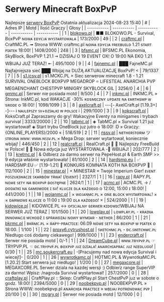
# Serwery Minecraft BoxPvP
Najlepsze [serwery BoxPvP](https://mcserwery.pl/serwery/minecraft/tryb/BoxPvP)
Ostatnia aktualizacja 2024-08-23 15:40
| # | Adres IP | Motd | Ilość Graczy | Głosy |
| ----------- | ----------- | ----------- | ----------- | ----------- |
| 1 | 	[blokowo.pl](https://mcserwery.pl/serwery/minecraft/98/) | ■■ BLOKOWO.PL - Survival, BoxPvP ɴᴏᴡᴀ ᴇᴅʏᴄᴊᴀ ᴡʏꜱᴛᴀʀᴛᴏᴡᴀʟᴀ | 173/2000 | 49 |
| 2 | 	[craftmc.pl](https://mcserwery.pl/serwery/minecraft/87/) | CraftMC.PL ➟ Strona WWW: craftmc.pl ɴᴏᴡᴀ ᴇᴅʏᴄᴊᴀ ꜰʀᴇᴇʙᴜɪʟᴅ 1.21 ѕᴛᴀʀᴛ ᴘɪᴀᴛᴇᴋ 18:00! | 1408/2000 | 248 |
| 3 | 	[bfsmc.pl](https://mcserwery.pl/serwery/minecraft/2/) | BFSMC.PL  Ekonomia, SkyBlock, BoxPVP  1.21.1 🠆 DZISIAJ O 19 EVENT OX! O 19:00 NA EKO 1.21 WBIJAJ JUŻ TERAZ! 🠄 | 495/1000 | 9 |
| 4 | 	[fajnemc.pl](https://mcserwery.pl/serwery/minecraft/100/) | ███ FajneMC.pl  Najfajniejsza sieć ███ Wbijaj na DUŻĄ AKTUALIZACJĘ BoxPvP! < | 79/1337 | 7 |
| 5 | 	[s1.icsv.pl](https://mcserwery.pl/serwery/minecraft/286/) |  s1.MCKC.PL × Siec serwerow minecraft 1.8 - 1.21 SURVIVAL  ONEBLOCK  BOXPVP  MEGADROP  ⭐ LIFESTEAL  ANARCHIA  PVP  MEGAENCHANT  CHESTPVP  MINIGRY  SKYBLOCK  GIL | 3256/0 | 4 |
| 6 | 	[gmmc.pl](https://mcserwery.pl/serwery/minecraft/292/) | Serwer nie posiada motd | 9/500 | 4 |
| 7 | 	[inkmc.pl](https://mcserwery.pl/serwery/minecraft/15/) | INKMC.PL » Strona: InkMC.pl, kod WAKACJE -30% ᴋᴏsᴍɪᴄᴢɴʏ ᴜᴘᴅᴀᴛᴇ ɴᴀ ᴇᴀʀᴛʜsᴍᴘ ᴡ sʀᴏᴅᴇ ᴏ 18:00! | 1098/1099 | 3 |
| 8 | 	[axelcraft.pl](https://mcserwery.pl/serwery/minecraft/223/) | ---[- AxelCraft.pl [1.19.3+] -]--- i ɴᴀᴊʟᴇᴘꜱᴢʏ ꜱᴠ+ᴅᴢɪᴀʟᴋɪ ᴡ ᴘᴏʟꜱᴄᴇ i | 299/1000 | 3 |
| 9 | 	[kokscraft.pl](https://mcserwery.pl/serwery/minecraft/1/) | KoksCraft.pl  Zapraszamy do gry! Wakacyjne Eventy na minigames i trybach survival | 3333/20000 | 2 |
| 10 | 	[tabmc.pl](https://mcserwery.pl/serwery/minecraft/3/) | ◈ TabMC.pl × Survival 1.21 już wystartował!  ◈ Start trybu OneBlock juz jutro o 18:00! :D » Graczy: {ONLINE_PLAYERS}/2000 « | 518/519 | 2 |
| 11 | 	[nssv.pl](https://mcserwery.pl/serwery/minecraft/4/) | ɴᴇᴛʜᴇʀꜱᴛᴏʀᴍ ツ ꜱᴛʀᴏɴᴀ ᴡᴡᴡ: ᴡᴡᴡ.ɴꜱꜱᴠ.ᴘʟ × Mega Drop: serwer wytartował, koniecznie wbijaj! | 446/450 | 2 |
| 12 | 	[realcraft.pl](https://mcserwery.pl/serwery/minecraft/63/) | RealCraft.pl   Najlepszy FreeBuild w Polsce!   Nowa edycja juz WYSTARTOWALA - WBIJAJ! | 202/777 | 2 |
| 13 | 	[kretmc.pl](https://mcserwery.pl/serwery/minecraft/182/) | & Odbierz za darmo serwer na PepeHost.pl & Earth SMP >> 9 edycja właśnie wystartowała! | 81/1000 | 2 |
| 14 | 	[hardsmp.eu](https://mcserwery.pl/serwery/minecraft/621/) | ✅ HARDSMP.EU ✅ [1.19-1.21] 🌌 KONKURS KOMNATA KOTH NA BOXPVP 🌌 | 112/1000 | 2 |
| 15 | 	[minestar.pl](https://mcserwery.pl/serwery/minecraft/23/) | × MINESTAR × Twoje Imperium Gier! ᴇᴠᴇɴᴛ ᴘᴏꜱᴢᴜᴋɪᴡᴀᴄᴢᴇ ꜱᴋᴀʀʙóᴡ ᴛʀᴡᴀ! (/ᴇᴠᴇɴᴛ) | 2327/1 | 1 |
| 16 | 	[rapy.pl](https://mcserwery.pl/serwery/minecraft/160/) | RAPY.PL ɴᴏᴡᴇ ꜱᴇᴛʏ ɴᴀ ʙᴏxᴘᴠᴘ ᴅᴏꜱᴛęᴘɴᴇ | 2624/1 | 1 |
| 17 | 	[acmc.pl](https://mcserwery.pl/serwery/minecraft/220/) |  ACMC.PL → /ᴅᴏᴅᴀᴛᴋɪ ɴᴀ ɢᴀᴍᴇᴍᴏᴅᴇ ɪ sᴠ!  ᴋʟᴜᴄᴢᴇ ᴅʟᴀ ᴋᴀżᴅᴇɢᴏ ᴏ 12:00, 15:00 ɪ 18:00! | 441/2000 | 1 |
| 18 | 	[wojanmc.pl](https://mcserwery.pl/serwery/minecraft/267/) | × ᴡᴏᴊᴀɴᴍᴄ.ᴘʟ × ᴏɴᴇ ʙʟᴏᴄᴋ ᴡʏꜱᴛᴀʀᴛᴏᴡᴀʟ! × × ᴅᴀʀᴍᴏᴡᴇ ᴋʟᴜᴄᴢᴇ ᴏ 11:00 ɪ 19:00 ᴅʟᴀ ᴋᴀżᴅᴇɢᴏ! × | 524/2000 | 1 |
| 19 | 	[kidowice.pl](https://mcserwery.pl/serwery/minecraft/272/) | KIDOWICE.PL ↔ ᴏғɪᴄᴊᴀʟɴʏ sᴇʀᴡᴇʀ ᴋɪᴅᴏᴡɪᴄ!WBIJAJ NA SERWER JUŻ TERAZ | 101/1500 | 1 |
| 20 | 	[lowplay.pl](https://mcserwery.pl/serwery/minecraft/378/) | ʟᴏᴡᴘʟᴀʏ.ᴘʟ - ᴋʀᴀɪɴᴀ ɪɴɴᴏᴡᴀᴄᴊɪ ᴡᴄʜᴏᴅź ɪ sᴘʀᴀᴡᴅᴢᴀᴊ ɴᴏᴡʏ ᴡʏᴍɪᴀʀ - ɴᴇᴛʜᴇʀ | 86/200 | 1 |
| 21 | 	[bkrmc.pl](https://mcserwery.pl/serwery/minecraft/432/) | ʙᴋʀᴍᴄ.ᴘʟ × ʀᴀᴘʏ-ᴘʀᴀᴄᴛɪᴄᴇ: 06.09 ɴᴏᴡᴇ ꜱᴇᴛʏ ɴᴀ ʙᴏxᴘᴠᴘ ᴡ ᴘɪᴀᴛᴇᴋ ᴏ 18:00. | 1/100 | 1 |
| 22 | 	[proxy6.cytrushost.pl](https://mcserwery.pl/serwery/minecraft/743/) | ꜱᴡɪᴛᴄʜᴍᴄ.ᴘʟ・ᴅᴄ.ꜱᴡɪᴛᴄʜᴍᴄ.ᴘʟ Niedługo coś dodamy ciekawego! | 999/1000 | 1 |
| 23 | 	[endercraft.pl](https://mcserwery.pl/serwery/minecraft/58/) | Serwer nie posiada motd | 0/-1 | 1 |
| 24 | 	[DreamCube.pl](https://mcserwery.pl/serwery/minecraft/240/) | ᴡᴡᴡ.ᴛʀʏᴘᴠᴘ.ᴘʟ ☞ TRYPVP.PL ☜ ᴅᴄ.ᴛʀʏᴘᴠᴘ.ᴘʟ ʙᴏхᴘᴠᴘ ᴊᴜᴢ ᴅᴢɪᴀʟᴀ!  ᴀɴᴀʀᴄʜɪᴀᴘʀᴀᴄ ᴊᴜᴢ ɴɪᴇᴅʟᴜɢᴏ! | 0/30 | 1 |
| 25 | 	[mc.soukercraft.eu](https://mcserwery.pl/serwery/minecraft/533/) | -[Pracujemy nad nowa edycja Survival i wiecej!]- | 0/200 | 1 |
| 26 | 	[wywrotkamc.pl](https://mcserwery.pl/serwery/minecraft/6/) | HOTMC.PL & WywrotkaMC.PL [1.20.2] Start serwera już niedługo! | 1/200 | 0 |
| 27 | 	[megaxcore.pl](https://mcserwery.pl/serwery/minecraft/7/) | MEGAXCORE.PL Serwer dziala na kazdej wersji :) Odbierz range SuperVIP za darmo! Wpisz: /nagroda  Survival wystartowal! | 257/2000 | 0 |
| 28 | 	[craftplay.pl](https://mcserwery.pl/serwery/minecraft/25/) | CraftPlay.pl :: Sklep: CraftPlay.pl Start ChestPvP juz w sobote o godz. 18:00! | 2394/5000 | 0 |
| 29 | 	[noobekpvp.pl](https://mcserwery.pl/serwery/minecraft/28/) | NOOBEKPVP.PL » Strona WWW: noobekpvp.pl ᴀɴᴀʀᴄʜɪᴀ ᴘʀᴀᴄᴛɪᴄᴇ » ᴡʙɪᴊᴀᴊ ᴘᴏᴛʀᴇɴᴏᴡᴀᴄ ᴘᴠᴘ | 20/100 | 0 |
| 30 | 	[mcgry.pl](https://mcserwery.pl/serwery/minecraft/44/) | Serwer nie posiada motd | 12/1000 | 0 |
